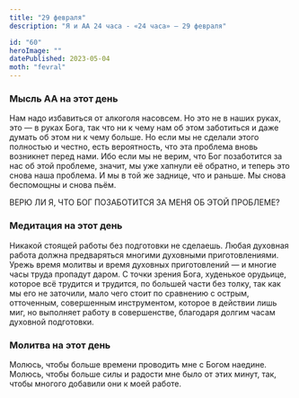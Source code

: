 ```yaml
---
title: "29 февраля"
description: "Я и АА 24 часа - «24 часа» — 29 февраля"

id: "60"
heroImage: ""
datePublished: 2023-05-04
moth: "fevral"
---
```


### Мысль АА на этот день

Нам надо избавиться от алкоголя насовсем. Но это не в наших руках, это — в
руках Бога, так что ни к чему нам об этом заботиться и даже думать об этом ни
к чему больше. Но если мы не сделали этого полностью и честно, есть
вероятность, что эта проблема вновь возникнет перед нами. Ибо если мы не
верим, что Бог позаботится за нас об этой проблеме, значит, мы уже хапнули её
обратно, и теперь это снова наша проблема. И мы в той же заднице, что и
раньше. Мы снова беспомощны и снова пьём.

ВЕРЮ ЛИ Я, ЧТО БОГ ПОЗАБОТИТСЯ ЗА МЕНЯ ОБ ЭТОЙ ПРОБЛЕМЕ?

### Медитация на этот день

Никакой стоящей работы без подготовки не сделаешь. Любая духовная работа
должна предваряться многими духовными приготовлениями. Урежь время молитвы и
время духовных приготовлений — и многие часы труда пропадут даром. С точки
зрения Бога, худенькое орудьице, которое всё трудится и трудится, по большей
части без толку, так как мы его не заточили, мало чего стоит по сравнению с
острым, отточенным, совершенным инструментом, которое в действии лишь миг, но
выполняет работу в совершенстве, благодаря долгим часам духовной подготовки.

### Молитва на этот день

Молюсь, чтобы больше времени проводить мне с Богом наедине. Молюсь, чтобы
больше силы и радости мне было от этих минут, так, чтобы многого добавили они
к моей работе.

